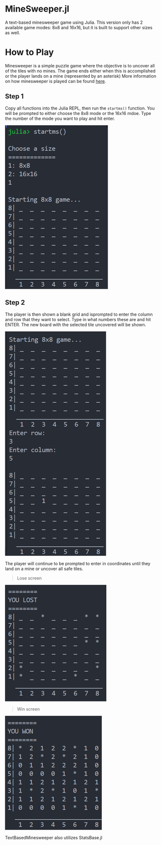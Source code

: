 # MineSweeper.jl
A text-based minesweeper game using Julia.
This version only has 2 available game modes: 8x8 and 16x16, but it is
built to support other sizes as well. 

# How to Play 
Minesweeper is a simple puzzle game where the objective is to uncover all of the
tiles with no mines. The game ends either when this is accomplished or the player 
lands  on a mine (represented by an asterisk) More information on how minesweeper 
is played can be found [here](https://www.wikihow.com/Play-Minesweeper). 

## Step 1
Copy all functions into the Julia REPL, then run the ```startms()``` function.
You will be prompted to either choose the 8x8 mode or the 16x16 mdoe. 
Type the number of the mode you want to play and hit enter. 

![](images/image_1.png)

## Step 2

The player is then shown a blank grid and isprompted to enter the column and row that they want to select. 
Type in what numbers these are and hit ENTER. The new board with the selected tile 
uncovered will be shown.

![](images/image_3.png)

The player will continue to be prompted to enter in coordinates until they land on a mine or 
uncover all safe tiles.

>Lose screen

![](images/Image_6.png)

>Win screen

![](images/image_5.png)


TextBasedMinesweeper also utilizes StatsBase.jl
